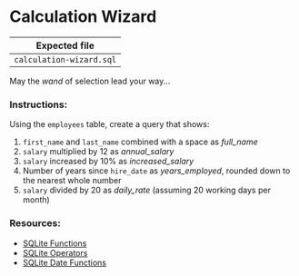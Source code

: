 # Calculation Wizard

| Expected file |
| ------------- |
| `calculation-wizard.sql` |

May the *wand* of selection lead your way...

### Instructions:

Using the `employees` table, create a query that shows:
1. `first_name` and `last_name` combined with a space as *full_name*
2. `salary` multiplied by 12 as *annual_salary*
3. `salary` increased by 10% as *increased_salary*
4. Number of years since `hire_date` as *years_employed*, rounded down to the nearest whole number
5. `salary` divided by 20 as *daily_rate* (assuming 20 working days per month)

### Resources:

- [SQLite Functions](https://www.sqlite.org/lang_corefunc.html)
- [SQLite Operators](https://www.sqlite.org/lang_expr.html#operators_and_parse_affecting_attributes:~:text=show-,2.%20Operators%2C%20and%20Parse%2DAffecting%20Attributes,-SQLite%20understands%20these)
- [SQLite Date Functions](https://www.sqlite.org/lang_datefunc.html)
